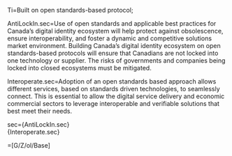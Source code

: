 Ti=Built on open standards-based protocol;

AntiLockIn.sec=Use of open standards and applicable best practices for Canada’s digital identity ecosystem will help protect against obsolescence, ensure interoperability, and foster a dynamic and competitive solutions market environment. Building Canada’s digital identity ecosystem on open standards-based protocols will ensure that Canadians are not locked into one technology or supplier. The risks of governments and companies being locked into closed ecosystems must be mitigated.

Interoperate.sec=Adoption of an open standards based approach allows different services, based on standards driven technologies, to seamlessly connect. This is essential to allow the digital service delivery and economic commercial sectors to leverage interoperable and verifiable solutions that best meet their needs.

sec={AntiLockIn.sec}<br>{Interoperate.sec}

=[G/Z/ol/Base]
